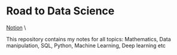 # Road to Data Science

[Notion](https://sordid-suede-2a1.notion.site/Road-to-Data-Science-5247041b059146e2b87c204c56e15822) \

This repository contains my notes for all topics: Mathematics, Data manipulation, SQL, Python, Machine Learning, Deep learning etc
